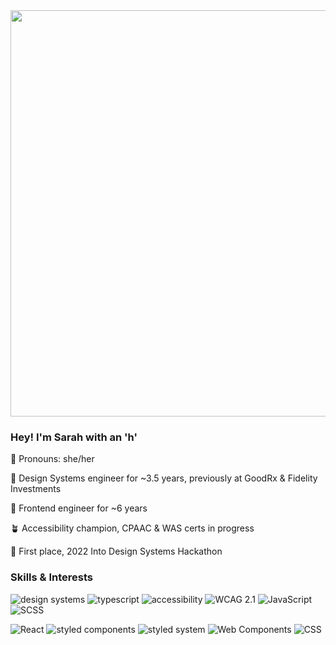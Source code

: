 <img width="650px" alt="" src="https://user-images.githubusercontent.com/21375185/189189766-89615af1-d9dd-46b4-877f-d36594c934cc.png">

### Hey! I'm Sarah with an 'h'

🌱 Pronouns: she/her

🌿 Design Systems engineer for ~3.5 years, previously at GoodRx & Fidelity Investments

🍂 Frontend engineer for ~6 years

🪴 Accessibility champion, CPAAC & WAS certs in progress

🔔 First place, 2022 Into Design Systems Hackathon

### Skills & Interests
<img alt="design systems" src="https://img.shields.io/badge/Design Systems-0D1B36"> <img alt="typescript" src="https://img.shields.io/badge/Typescript-50A1B2"> <img alt="accessibility" src="https://img.shields.io/badge/Accessibility-1C5963"> <img alt="WCAG 2.1" src="https://img.shields.io/badge/WCAG 2.1-554949"> <img alt="JavaScript" src="https://img.shields.io/badge/JavaScript-3B6B4C"> <img alt="SCSS" src="https://img.shields.io/badge/SCSS-31677F">

<img alt="React" src="https://img.shields.io/badge/React-90CED7"> <img alt="styled components" src="https://img.shields.io/badge/styled components-132F53"> <img alt="styled system" src="https://img.shields.io/badge/styled system-4E4549"> <img alt="Web Components" src="https://img.shields.io/badge/Web Components-336F47"> <img alt="CSS" src="https://img.shields.io/badge/CSS-193C5D"> 
